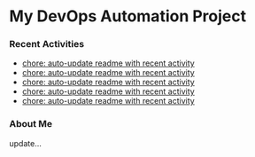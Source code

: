 # My DevOps Automation Project

### Recent Activities
<!-- activity:START -->
- [chore: auto-update readme with recent activity](https://github.com/kaigiii/mybowling-app/commit/488839c90fedd15162abf0a0f0783430ebc3a7cc)
- [chore: auto-update readme with recent activity](https://github.com/kaigiii/mybowling-app/commit/e7a3171766a1384a50eb20456cbfb5c91d051eec)
- [chore: auto-update readme with recent activity](https://github.com/kaigiii/mybowling-app/commit/9e411cb7f521fdfdf44574e07f2abc9cbd2e399f)
- [chore: auto-update readme with recent activity](https://github.com/kaigiii/mybowling-app/commit/4590850254bfafbd7d7af74a64f8a6526e4c3233)
- [chore: auto-update readme with recent activity](https://github.com/kaigiii/mybowling-app/commit/06037abc133739f99b2fcaaa143ff8f7a54a76d3)
<!-- activity:END -->

### About Me
<!-- MYLINKS:START -->
<!-- MYLINKS:END -->

update...
